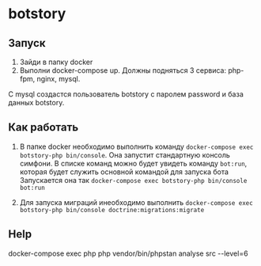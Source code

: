 # botstory

## Запуск
1. Зайди в папку docker
2. Выполни  docker-compose up. Должны подняться 3 сервиса: php-fpm, nginx, mysql.

С mysql создастся пользователь botstory с паролем password и база данных botstory.

## Как работать
1. В папке docker необходимо выполнить команду `docker-compose exec botstory-php bin/console`. 
Она запустит стандартную консоль симфони. В списке команд можно будет увидеть команду `bot:run`, которая
будет служить основной командой для запуска бота
Запускается она так `docker-compose exec botstory-php bin/console bot:run`

2. Для запуска миграций инеобходимо выполнить `docker-compose exec botstory-php bin/console doctrine:migrations:migrate`

## Help
docker-compose exec php php vendor/bin/phpstan analyse src --level=6

